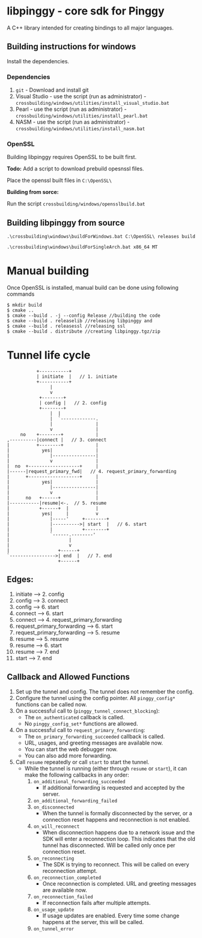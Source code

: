 # libpinggy - core sdk for Pinggy
A C++ library intended for creating bindings to all major languages.

## Building instructions for windows

Install the dependencies.

### Dependencies

1. `git` - Download and install git
2. Visual Studio - use the script (run as administrator) - `crossbuilding/windows/utilities/install_visual_studio.bat`
3. Pearl - use the script (run as administrator) - `crossbuilding/windows/utilities/install_pearl.bat`
4. NASM - use the script (run as administrator) - `crossbuilding/windows/utilities/install_nasm.bat`

### OpenSSL

Building libpinggy requires OpenSSL to be built first.

**Todo:** Add a script to download prebuild opesnssl files.

Place the openssl built files in `C:\OpenSSL\`

**Building from sorce:**

Run the script `crossbuilding/windows/opensslbuild.bat`

## Building  libpinggy from source


`.\crossbuilding\windows\buildForWindows.bat C:\OpenSSL\ releases build`

`.\crossbuilding\windows\buildForSingleArch.bat x86_64 MT`


# Manual building
Once OpenSSL is installed, manual build can be done using following commands
```
$ mkdir build
$ cmake ..
$ cmake --build . -j --config Release //building the code
$ cmake --build . releaselib //releasing libpinggy and
$ cmake --build . releasessl //releasing ssl
$ cmake --build . distribute //creating libpinggy.tgz/zip
```

# Tunnel life cycle

               +-----------+
               | initiate  |   // 1. initiate
               +-----------+
                    |
                    v
                +--------+
                | config |   // 2. config
                +--------+
                    |  |
                    |  `-------------.
                    |                |
                    v                |
         no    +--------+            |
    ,----------|connect |   // 3. connect
    |          +--------+            |
    |            yes|                |
    |               |----------------|
    |               v                |
    |  no  +-------------------+     |
    |------|request_primary_fwd|   // 4. request_primary_forwarding
    |      +-------------------+     |
    |            yes|                |
    |               |----------------|
    |               v                |
    |      no   +------+             |
    |-----------|resume|<-.  // 5. resume
    |           +------+  |          |
    |            yes|     |          v
    |               |-----'     +--------+
    |               |---------->| start  |   // 6. start
    |               |           +--------+
    |               `------.--------'
    |                      |
    |                      v
    |                  +------+
    `----------------->| end  |   // 7. end
                       +------+

## Edges:
   1. initiate --> 2. config
   2. config --> 3. connect
   2. config --> 6. start
   3. connect --> 6. start
   3. connect --> 4. request_primary_forwarding
   4. request_primary_forwarding --> 6. start
   4. request_primary_forwarding --> 5. resume
   5. resume --> 5. resume
   5. resume --> 6. start
   5. resume --> 7. end
   6. start --> 7. end

## Callback and Allowed Functions

1. Set up the tunnel and config. The tunnel does not remember the config.
2. Configure the tunnel using the config pointer. All `pinggy_config*` functions can be called now.
3. On a successful call to (`pinggy_tunnel_connect_blocking`):
    * The `on_authenticated` callback is called.
    * No `pinggy_config_set*` functions are allowed.
4. On a successful call to `request_primary_forwarding`:
    * The `on_primary_forwarding_succeeded` callback is called.
    * URL, usages, and greeting messages are available now.
    * You can start the web debugger now.
    * You can also add more forwarding.
5. Call `resume` repeatedly or call `start` to start the tunnel.
    * While the tunnel is running (either through `resume` or `start`), it can make the following callbacks in any order:
        1. `on_additional_forwarding_succeeded`
            * If additional forwarding is requested and accepted by the server.
        2. `on_additional_forwarding_failed`
        3. `on_disconnected`
            * When the tunnel is formally disconnected by the server, or a connection reset happens and reconnection is not enabled.
        4. `on_will_reconnect`
            * When disconnection happens due to a network issue and the SDK will enter a reconnection loop. This indicates that the old tunnel has disconnected. Will be called only once per connection reset.
        5. `on_reconnecting`
            * The SDK is trying to reconnect. This will be called on every reconnection attempt.
        6. `on_reconnection_completed`
            * Once reconnection is completed. URL and greeting messages are available now.
        7. `on_reconnection_failed`
            * If reconnection fails after multiple attempts.
        8. `on_usage_update`
            * If usage updates are enabled. Every time some change happens at the server, this will be called.
        9. `on_tunnel_error`
